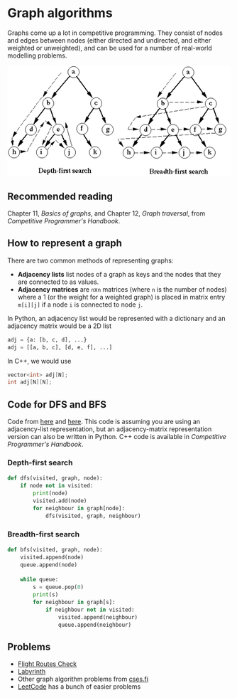 # Graph algorithms

Graphs come up a lot in competitive programming. They consist of nodes and edges between nodes (either directed and undirected, and either weighted or unweighted), and can be used for a number of real-world modelling problems.

![Depth vs breadth-first search](2021-05-12-15-36-24.png)

## Recommended reading

Chapter 11, *Basics of graphs*, and Chapter 12, *Graph traversal*, from *Competitive Programmer's Handbook*.

## How to represent a graph

There are two common methods of representing graphs:

- **Adjacency lists** list nodes of a graph as keys and the nodes that they are connected to as values.
- **Adjacency matrices** are `n`x`n` matrices (where `n` is the number of nodes) where a 1 (or the weight for a weighted graph) is placed in matrix entry `m[i][j]` if a node `i` is connected to node `j`.

In Python, an adjacency list would be represented with a dictionary and an adjacency matrix would be a 2D list 

```python
adj = {a: [b, c, d], ...}
adj = [[a, b, c], [d, e, f], ...]
```

In C++, we would use

```cpp
vector<int> adj[N];
int adj[N][N];
```

## Code for DFS and BFS

Code from [here](https://www.educative.io/edpresso/how-to-implement-depth-first-search-in-python) and [here](https://www.educative.io/edpresso/how-to-implement-a-breadth-first-search-in-python). This code is assuming you are using an adjacency-list representation, but an adjacency-matrix representation version can also be written in Python. C++ code is available in *Competitive Programmer's Handbook*.

### Depth-first search

```python
def dfs(visited, graph, node):
    if node not in visited:
        print(node)
        visited.add(node)
        for neighbour in graph[node]:
            dfs(visited, graph, neighbour)
```

### Breadth-first search

```python
def bfs(visited, graph, node):
    visited.append(node)
    queue.append(node)

    while queue:
        s = queue.pop(0)
        print(s)
        for neighbour in graph[s]:
            if neighbour not in visited:
                visited.append(neighbour)
                queue.append(neighbour)
```

## Problems

- [Flight Routes Check](https://cses.fi/problemset/task/1682)
- [Labyrinth](https://cses.fi/problemset/task/1193)
- Other graph algorithm problems from [cses.fi](https://cses.fi/problemset/list/)
- [LeetCode](https://leetcode.com/) has a bunch of easier problems